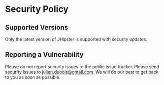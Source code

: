 # Security Policy

## Supported Versions

Only the latest version of JHipster is supported with security updates.

## Reporting a Vulnerability

Please do not report security issues to the public issue tracker. Please send security issues to [julien.dubois@gmail.com](mailto:julien.dubois@gmail.com). We will do our best to get back to you as soon as possible.
